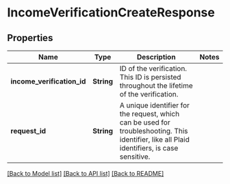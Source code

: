 # IncomeVerificationCreateResponse

## Properties

Name | Type | Description | Notes
------------ | ------------- | ------------- | -------------
**income_verification_id** | **String** | ID of the verification. This ID is persisted throughout the lifetime of the verification. | 
**request_id** | **String** | A unique identifier for the request, which can be used for troubleshooting. This identifier, like all Plaid identifiers, is case sensitive. | 

[[Back to Model list]](../README.md#documentation-for-models) [[Back to API list]](../README.md#documentation-for-api-endpoints) [[Back to README]](../README.md)


